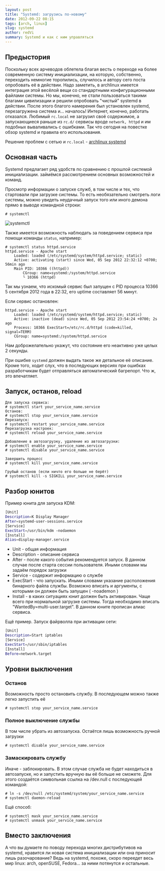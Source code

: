 ```yaml
---
layout: post
title: "Systemd: загрузись по-новому"
date: 2012-09-22 08:15
tags: [arch, linux]
slug: systemd
author: redVi
summary: Systemd и как с ним управляться
---
```


## Предыстория

Поскольку всех арчеводов облетела благая весть о переходе на более современную систему инициализации, на которую, собственно, переходить немногие торопились, случилось и автору сего поста опробовать её в действии. Надо заметить, в archlinux имеется интеграция этой весёлой вещи со стандартными конфигурационными файлами системы. Но мы, конечно, не стали пользоваться такими благами цивилизации и решили опробовать "чистый" systemd в действии. После этого благого намерения был установлен systemd, перезагружена система и... началось! Интернет, конечно, работать отказался. Любимый `rc.local` не загрузил своё содержимое, а запускающиеся раньше из `rc.d/` сервисы вроде `network, httpd` и им подобных вываливались с ошибками. Так что сегодня на повестке обзор systemd и правила его использования.

Решение проблем с сетью и `rc.local` - [archlinux systemd](http://www.unix-lab.org/posts/arch-settings/)

## Основная часть

Systemd предлагает ряд удобств по сравнению с прошлой системой инициализации. займёмся рассмотрением основных возможностей и команд.

Просмотр информации о запуске служб, в том числе и тех, что стартовали при загрузке системы. То есть необязательно смотреть логи системы, можно увидеть неудачный запуск того или иного демона прямо в выводе командной строки:

```console
# systemctl
```

![systemctl](http://4.bp.blogspot.com/-YnJckgoRAa8/UEd8zu46M0I/AAAAAAAABZk/jbVeiOBIQaM/s1600/systemctl.png)

Также имеется возможность наблюдать за поведением сервиса при помощи команды `status`, например:

```console
# systemctl status httpd.service
httpd.service - Apache start
    Loaded: loaded (/etc/systemd/system/httpd.service; static)
    Active: activating (start) since Wed, 05 Sep 2012 22:32:12 +0700; 56min ago
    Main PID: 10366 ((httpd))
        CGroup: name=systemd:/system/httpd.service
        └ 10366 (httpd)
```

Так мы узнаем, что искомый сервис был запущен  с PID процесса 10366 5 сентября 2012 года в 22:32, его uptime составляет 56 минут.

Если сервис остановлен:

```
httpd.service - Apache start
    Loaded: loaded (/etc/systemd/system/httpd.service; static)
    Active: inactive (dead) since Wed, 05 Sep 2012 23:54:24 +0700; 2s ago
    Process: 10366 ExecStart=/etc/rc.d/httpd (code=killed, signal=TERM)
    CGroup: name=systemd:/system/httpd.service
```

Нам доброжелательно укажут, что состояние его неактивно уже целых 2 секунды.

При ошибке `systemd` должен выдать такое же детальное её описание. Кроме того, ходит слух, что в последующих версиях при ошибках разработчикам будет отправляться автоматический багрепорт. Что ж, это впечатляет.

## Запуск, останов, reload

```console
Для запуска сервиса:
# systemctl start your_service_name.service
Останов:
# systemctl stop your_service_name.service
Перезапуск:
# systemctl restart your_service_name.service
Перезагрузка настроек:
# systemctl reload your_service_name.service

Добавление в автозагрузку, удаление из автозагрузки:
# systemctl enable your_service_name.service
# systemctl disable your_service_name.service

Завершить процесс
# systemctl kill your_service_name.service

Грубый останов (если ничто его больше не берёт)
# systemctl kill -s SIGKILL your_service_name.service
```

## Разбор юнитов

Пример юнита для запуска KDM:

```sh
[Unit]
Description=K Display Manager
After=systemd-user-sessions.service
[Service]
ExecStart=/usr/bin/kdm -nodaemon
[Install]
Alias=display-manager.service
```

- Unit - общая информация
- Description - описание сервиса
- After - после какого события рекомендуется запуск. В данном случае после старта сессии пользователя. Иными словами мы задаём порядок загрузки
- Service - содержит информацию о службе
- ExecStart - что запускать. Иными словами указание расположения бинарного файла службы. Возможно вписать и аргументы, с которыми он должен быть запущен ( -noademon )
- Install - в каких ситуациях юнит должен быть активирован. Чаще всего при нормальной загрузке системы. Тогда необходимо вписать "WantedBy=multi-user.target". В данном юните прописан алиас сервиса.

Ещё пример. Запуск файрволла при активации сети:

```sh
[Unit]
Description=Start iptables
[Service]
ExecStart=/usr/sbin/iptables
[Install]
Before=network.target
```

## Уровни выключения

### Останов

Возможность просто остановить службу. В последующем можно также легко запустить её

```console
# systemctl stop your_service_name.service
```

### Полное выключение службы

В том числе убрать из автозапуска. Остаётся лишь возможность ручной загрузки

```console
# systemctl disable your_service_name.service
```

### Замаскировать службу

Иначе - заблокировать. В этом случае служба не будет находиться в автозапуске, но и запустить вручную вы её больше не сможете. Для этого создаётся символьная ссылка на /dev.null с последующей командой:

```console
# ln -s /dev/null /etc/systemd/system/your_service_name.service
# systemctl daemon-reload
```

Ещё способ:

```console
# systemctl mask your_service_name.service
# systemctl unmask your_service_name.service
```

## Вместо заключения

А что вы думаете по поводу перехода многих дистрибутивов на systemd, нравится ли новая система инициализации или она приносит лишь разочарование? Ведь на systemd, похоже, скоро переедет весь мир linux: arch, openSUSE, Fedora... за ними потянутся и остальные.

